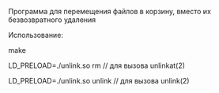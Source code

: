 Программа для перемещения файлов в корзину, вместо их безвозвратного удаления

Использование:

make

LD_PRELOAD=./unlink.so rm <filepath>        // для вызова unlinkat(2)

LD_PRELOAD=./unlink.so unlink <filepath>    // для вызова unlink(2)
